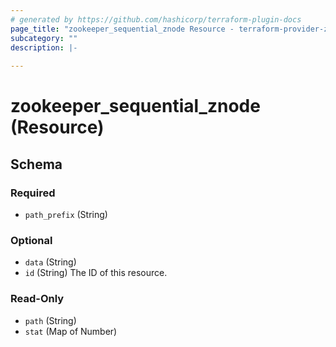 ```yaml
---
# generated by https://github.com/hashicorp/terraform-plugin-docs
page_title: "zookeeper_sequential_znode Resource - terraform-provider-zookeeper"
subcategory: ""
description: |-
  
---
```


# zookeeper_sequential_znode (Resource)





<!-- schema generated by tfplugindocs -->
## Schema

### Required

- `path_prefix` (String)

### Optional

- `data` (String)
- `id` (String) The ID of this resource.

### Read-Only

- `path` (String)
- `stat` (Map of Number)


